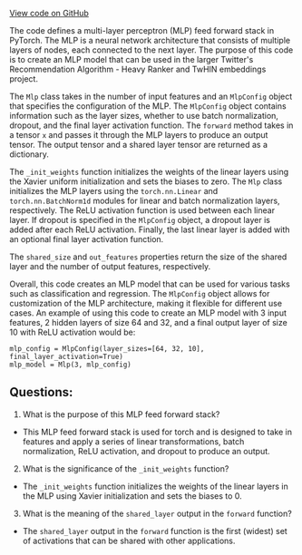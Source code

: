 [View code on GitHub](https://github.com/twitter/the-algorithm-ml/projects/home/recap/model/mlp.py)

The code defines a multi-layer perceptron (MLP) feed forward stack in PyTorch. The MLP is a neural network architecture that consists of multiple layers of nodes, each connected to the next layer. The purpose of this code is to create an MLP model that can be used in the larger Twitter's Recommendation Algorithm - Heavy Ranker and TwHIN embeddings project.

The `Mlp` class takes in the number of input features and an `MlpConfig` object that specifies the configuration of the MLP. The `MlpConfig` object contains information such as the layer sizes, whether to use batch normalization, dropout, and the final layer activation function. The `forward` method takes in a tensor `x` and passes it through the MLP layers to produce an output tensor. The output tensor and a shared layer tensor are returned as a dictionary.

The `_init_weights` function initializes the weights of the linear layers using the Xavier uniform initialization and sets the biases to zero. The `Mlp` class initializes the MLP layers using the `torch.nn.Linear` and `torch.nn.BatchNorm1d` modules for linear and batch normalization layers, respectively. The ReLU activation function is used between each linear layer. If dropout is specified in the `MlpConfig` object, a dropout layer is added after each ReLU activation. Finally, the last linear layer is added with an optional final layer activation function.

The `shared_size` and `out_features` properties return the size of the shared layer and the number of output features, respectively.

Overall, this code creates an MLP model that can be used for various tasks such as classification and regression. The `MlpConfig` object allows for customization of the MLP architecture, making it flexible for different use cases. An example of using this code to create an MLP model with 3 input features, 2 hidden layers of size 64 and 32, and a final output layer of size 10 with ReLU activation would be:

```
mlp_config = MlpConfig(layer_sizes=[64, 32, 10], final_layer_activation=True)
mlp_model = Mlp(3, mlp_config)
```
## Questions: 
 1. What is the purpose of this MLP feed forward stack?
- This MLP feed forward stack is used for torch and is designed to take in features and apply a series of linear transformations, batch normalization, ReLU activation, and dropout to produce an output.

2. What is the significance of the `_init_weights` function?
- The `_init_weights` function initializes the weights of the linear layers in the MLP using Xavier initialization and sets the biases to 0.

3. What is the meaning of the `shared_layer` output in the `forward` function?
- The `shared_layer` output in the `forward` function is the first (widest) set of activations that can be shared with other applications.